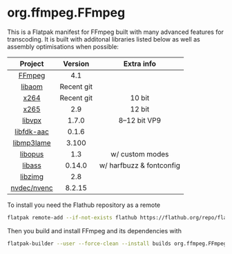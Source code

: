 # org.ffmpeg.FFmpeg

This is a Flatpak manifest for FFmpeg built with many advanced features for transcoding. It is built with additonal libraries listed below as well as assembly optimisations when possible:

| Project                                                            | Version    | Extra info               |
|:------------------------------------------------------------------:|:----------:|:------------------------:|
| [FFmpeg](https://ffmpeg.org/)                                      | 4.1        |                          |
| [libaom](https://aomedia.googlesource.com/aom/)                    | Recent git |                          |
| [x264](https://www.videolan.org/developers/x264.html)              | Recent git | 10 bit                   |
| [x265](http://x265.org/)                                           | 2.9        | 12 bit                   |
| [libvpx](https://www.webmproject.org/code/)                        | 1.7.0      | 8–12 bit VP9             |
| [libfdk-aac](https://github.com/mstorsjo/fdk-aac)                  | 0.1.6      |                          |
| [libmp3lame](http://lame.sourceforge.net/)                         | 3.100      |                          |
| [libopus](http://opus-codec.org/)                                  | 1.3        | w/ custom modes          |
| [libass](https://github.com/libass/libass)                         | 0.14.0     | w/ harfbuzz & fontconfig |
| [libzimg](https://github.com/sekrit-twc/zimg)                      | 2.8        |                          |
| [nvdec/nvenc](https://developer.nvidia.com/nvidia-video-codec-sdk) | 8.2.15     |                          |

To install you need the Flathub repository as a remote

```bash
flatpak remote-add --if-not-exists flathub https://flathub.org/repo/flathub.flatpakrepo
```

Then you build and install FFmpeg and its dependencies with

```bash
flatpak-builder --user --force-clean --install builds org.ffmpeg.FFmpeg.yaml
```


